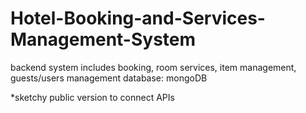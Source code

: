 # Hotel-Booking-and-Services-Management-System

backend system includes booking, room services, item management, guests/users management
database: mongoDB

*sketchy public version to connect APIs
